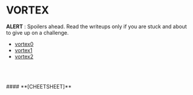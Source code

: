 # VORTEX
**ALERT** : Spoilers ahead. Read the writeups only if you are stuck and about to give up on a challenge. 

* [vortex0]
* [vortex1]
* [vortex2]
<br>
<br>
<br>
#### **[CHEETSHEET]**

[vortex0]: ./vortex0.md
[vortex1]: ./vortex1.md
[vortex2]: ./vortex2.md

[cheetsheet]: ./cheetsheet